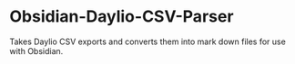 # Obsidian-Daylio-CSV-Parser
Takes Daylio CSV exports and converts them into mark down files for use with Obsidian.
